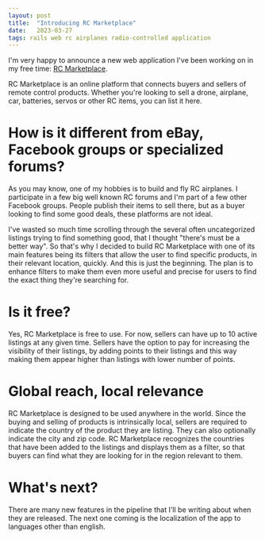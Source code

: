 ```yaml
---
layout: post
title:  "Introducing RC Marketplace"
date:   2023-03-27
tags: rails web rc airplanes radio-controlled application
---
```

I'm very happy to announce a new web application I've been working on in my free time: [RC Marketplace](https://rcmarket.place).

RC Marketplace is an online platform that connects buyers and sellers of remote control products. Whether you're looking to sell a drone, airplane, car, batteries, servos or other RC items, you can list it here.

# How is it different from eBay, Facebook groups or specialized forums?

As you may know, one of my hobbies is to build and fly RC airplanes. I participate in a few big well known RC forums and I'm part of a few other Facebook groups. People publish their items to sell there, but as a buyer looking to find some good deals, these platforms are not ideal. 

I've wasted so much time scrolling through the several often uncategorized listings trying to find something good, that I thought "there's must be a better way". So that's why I decided to build RC Marketplace with one of its main features being its filters that allow the user to find specific products, in their relevant location, quickly. And this is just the beginning. The plan is to enhance filters to make them even more useful and precise for users to find the exact thing they're searching for.

# Is it free?

Yes, RC Marketplace is free to use. For now, sellers can have up to 10 active listings at any given time. Sellers have the option to pay for increasing the visibility of their listings, by adding points to their listings and this way making them appear higher than listings with lower number of points.

# Global reach, local relevance

RC Marketplace is designed to be used anywhere in the world. Since the buying and selling of products is intrinsically local, sellers are required to indicate the country of the product they are listing. They can also optionally indicate the city and zip code.
RC Marketplace recognizes the countries that have been added to the listings and displays them as a filter, so that buyers can find what they are looking for in the region relevant to them.

# What's next?

There are many new features in the pipeline that I'll be writing about when they are released. The next one coming is the localization of the app to languages other than english.